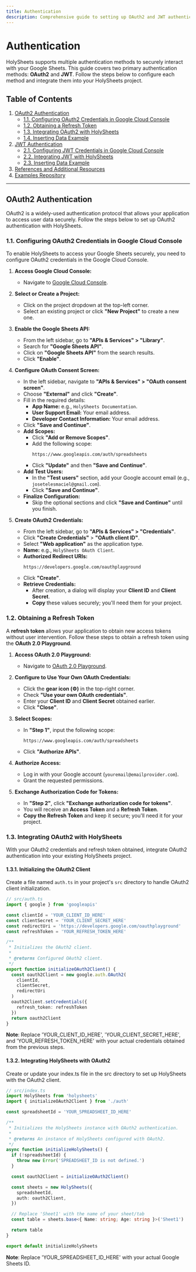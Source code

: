 ```yaml
---
title: Authentication
description: Comprehensive guide to setting up OAuth2 and JWT authentication with HolySheets.
---
```


# Authentication

HolySheets supports multiple authentication methods to securely interact with your Google Sheets. This guide covers two primary authentication methods: **OAuth2** and **JWT**. Follow the steps below to configure each method and integrate them into your HolySheets project.

## Table of Contents

1. [OAuth2 Authentication](#oauth2-authentication)
   - [1.1. Configuring OAuth2 Credentials in Google Cloud Console](#11-configuring-oauth2-credentials-in-google-cloud-console)
   - [1.2. Obtaining a Refresh Token](#12-obtaining-a-refresh-token)
   - [1.3. Integrating OAuth2 with HolySheets](#13-integrating-oauth2-with-holysheets)
   - [1.4. Inserting Data Example](#14-inserting-data-example)
2. [JWT Authentication](#jwt-authentication)
   - [2.1. Configuring JWT Credentials in Google Cloud Console](#21-configuring-jwt-credentials-in-google-cloud-console)
   - [2.2. Integrating JWT with HolySheets](#22-integrating-jwt-with-holysheets)
   - [2.3. Inserting Data Example](#23-inserting-data-example)
3. [References and Additional Resources](#references-and-additional-resources)
4. [Examples Repository](#examples-repository)

---

## OAuth2 Authentication

OAuth2 is a widely-used authentication protocol that allows your application to access user data securely. Follow the steps below to set up OAuth2 authentication with HolySheets.

### 1.1. Configuring OAuth2 Credentials in Google Cloud Console

To enable HolySheets to access your Google Sheets securely, you need to configure OAuth2 credentials in the Google Cloud Console.

1. **Access Google Cloud Console:**

   - Navigate to [Google Cloud Console](https://console.cloud.google.com/).

2. **Select or Create a Project:**

   - Click on the project dropdown at the top-left corner.
   - Select an existing project or click **"New Project"** to create a new one.

3. **Enable the Google Sheets API:**

   - From the left sidebar, go to **"APIs & Services" > "Library"**.
   - Search for **"Google Sheets API"**.
   - Click on **"Google Sheets API"** from the search results.
   - Click **"Enable"**.

4. **Configure OAuth Consent Screen:**

   - In the left sidebar, navigate to **"APIs & Services" > "OAuth consent screen"**.
   - Choose **"External"** and click **"Create"**.
   - Fill in the required details:
     - **App Name:** e.g., `HolySheets Documentation`.
     - **User Support Email:** Your email address.
     - **Developer Contact Information:** Your email address.
   - Click **"Save and Continue"**.
   - **Add Scopes:**
     - Click **"Add or Remove Scopes"**.
     - Add the following scope:
       ```
       https://www.googleapis.com/auth/spreadsheets
       ```
     - Click **"Update"** and then **"Save and Continue"**.
   - **Add Test Users:**
     - In the **"Test users"** section, add your Google account email (e.g., `josetelesmaciel@gmail.com`).
     - Click **"Save and Continue"**.
   - **Finalize Configuration:**
     - Skip the optional sections and click **"Save and Continue"** until you finish.

5. **Create OAuth2 Credentials:**

   - From the left sidebar, go to **"APIs & Services" > "Credentials"**.
   - Click **"Create Credentials"** > **"OAuth client ID"**.
   - Select **"Web application"** as the application type.
   - **Name:** e.g., `HolySheets OAuth Client`.
   - **Authorized Redirect URIs:**
     ```
     https://developers.google.com/oauthplayground
     ```
   - Click **"Create"**.
   - **Retrieve Credentials:**
     - After creation, a dialog will display your **Client ID** and **Client Secret**.
     - **Copy** these values securely; you'll need them for your project.

### 1.2. Obtaining a Refresh Token

A **refresh token** allows your application to obtain new access tokens without user intervention. Follow these steps to obtain a refresh token using the **OAuth 2.0 Playground**.

1. **Access OAuth 2.0 Playground:**

   - Navigate to [OAuth 2.0 Playground](https://developers.google.com/oauthplayground).

2. **Configure to Use Your Own OAuth Credentials:**

   - Click the **gear icon (⚙️)** in the top-right corner.
   - Check **"Use your own OAuth credentials"**.
   - Enter your **Client ID** and **Client Secret** obtained earlier.
   - Click **"Close"**.

3. **Select Scopes:**

   - In **"Step 1"**, input the following scope:
     ```
     https://www.googleapis.com/auth/spreadsheets
     ```
   - Click **"Authorize APIs"**.

4. **Authorize Access:**

   - Log in with your Google account (`youremail@emailprovider.com`).
   - Grant the requested permissions.

5. **Exchange Authorization Code for Tokens:**

   - In **"Step 2"**, click **"Exchange authorization code for tokens"**.
   - You will receive an **Access Token** and a **Refresh Token**.
   - **Copy the Refresh Token** and keep it secure; you'll need it for your project.

### 1.3. Integrating OAuth2 with HolySheets

With your OAuth2 credentials and refresh token obtained, integrate OAuth2 authentication into your existing HolySheets project.

#### 1.3.1. Initializing the OAuth2 Client

Create a file named `auth.ts` in your project's `src` directory to handle OAuth2 client initialization.

```typescript
// src/auth.ts
import { google } from 'googleapis'

const clientId = 'YOUR_CLIENT_ID_HERE'
const clientSecret = 'YOUR_CLIENT_SECRET_HERE'
const redirectUri = 'https://developers.google.com/oauthplayground'
const refreshToken = 'YOUR_REFRESH_TOKEN_HERE'

/**
 * Initializes the OAuth2 client.
 *
 * @returns Configured OAuth2 client.
 */
export function initializeOAuth2Client() {
  const oauth2Client = new google.auth.OAuth2(
    clientId,
    clientSecret,
    redirectUri
  )
  oauth2Client.setCredentials({
    refresh_token: refreshToken
  })
  return oauth2Client
}
```

**Note**: Replace 'YOUR_CLIENT_ID_HERE', 'YOUR_CLIENT_SECRET_HERE', and 'YOUR_REFRESH_TOKEN_HERE' with your actual credentials obtained from the previous steps.

#### 1.3.2. Integrating HolySheets with OAuth2

Create or update your index.ts file in the src directory to set up HolySheets with the OAuth2 client.

```Typescript
// src/index.ts
import HolySheets from 'holysheets'
import { initializeOAuth2Client } from './auth'

const spreadsheetId = 'YOUR_SPREADSHEET_ID_HERE'

/**
 * Initializes the HolySheets instance with OAuth2 authentication.
 *
 * @returns An instance of HolySheets configured with OAuth2.
 */
async function initializeHolySheets() {
  if (!spreadsheetId) {
    throw new Error('SPREADSHEET_ID is not defined.')
  }

  const oauth2Client = initializeOAuth2Client()

  const sheets = new HolySheets({
    spreadsheetId,
    auth: oauth2Client,
  })

  // Replace 'Sheet1' with the name of your sheet/tab
  const table = sheets.base<{ Name: string; Age: string }>('Sheet1')

  return table
}

export default initializeHolySheets
```

**Note**: Replace 'YOUR_SPREADSHEET_ID_HERE' with your actual Google Sheets ID.
